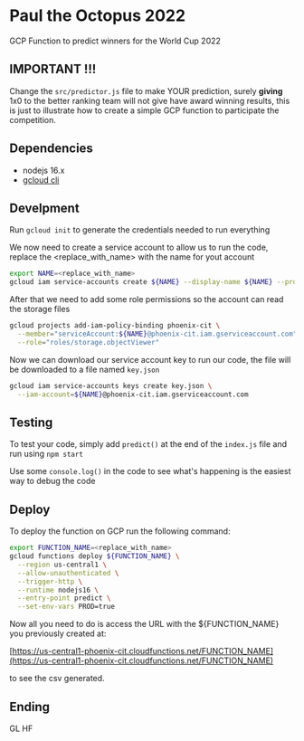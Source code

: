 # Paul the Octopus 2022

GCP Function to predict winners for the World Cup 2022

## IMPORTANT !!!

Change the `src/predictor.js` file to make YOUR prediction, surely **giving** 1x0 to the better ranking team will not give have award winning results, this is just to illustrate how to create a simple GCP function to participate the competition.

## Dependencies

- nodejs 16.x
- [gcloud cli](https://cloud.google.com/sdk/docs/install)

## Develpment

Run `gcloud init` to generate the credentials needed to run everything

We now need to create a service account to allow us to run the code, replace the <replace_with_name> with the name for yout account

```bash
export NAME=<replace_with_name>
gcloud iam service-accounts create ${NAME} --display-name ${NAME} --project phoenix-cit
```

After that we need to add some role permissions so the account can read the storage files

```bash
gcloud projects add-iam-policy-binding phoenix-cit \
  --member="serviceAccount:${NAME}@phoenix-cit.iam.gserviceaccount.com" \
  --role="roles/storage.objectViewer"
```

Now we can download our service account key to run our code, the file will be downloaded to a file named `key.json`

```bash
gcloud iam service-accounts keys create key.json \
  --iam-account=${NAME}@phoenix-cit.iam.gserviceaccount.com
```

## Testing

To test your code, simply add `predict()` at the end of the `index.js` file and run using `npm start`

Use some `console.log()` in the code to see what's happening is the easiest way to debug the code

## Deploy

To deploy the function on GCP run the following command:

```bash
export FUNCTION_NAME=<replace_with_name>
gcloud functions deploy ${FUNCTION_NAME} \
  --region us-central1 \
  --allow-unauthenticated \
  --trigger-http \
  --runtime nodejs16 \
  --entry-point predict \
  --set-env-vars PROD=true
```

Now all you need to do is access the URL with the ${FUNCTION_NAME} you previously created at:

[https://us-central1-phoenix-cit.cloudfunctions.net/FUNCTION_NAME](https://us-central1-phoenix-cit.cloudfunctions.net/FUNCTION_NAME)

to see the csv generated.

## Ending

GL HF
